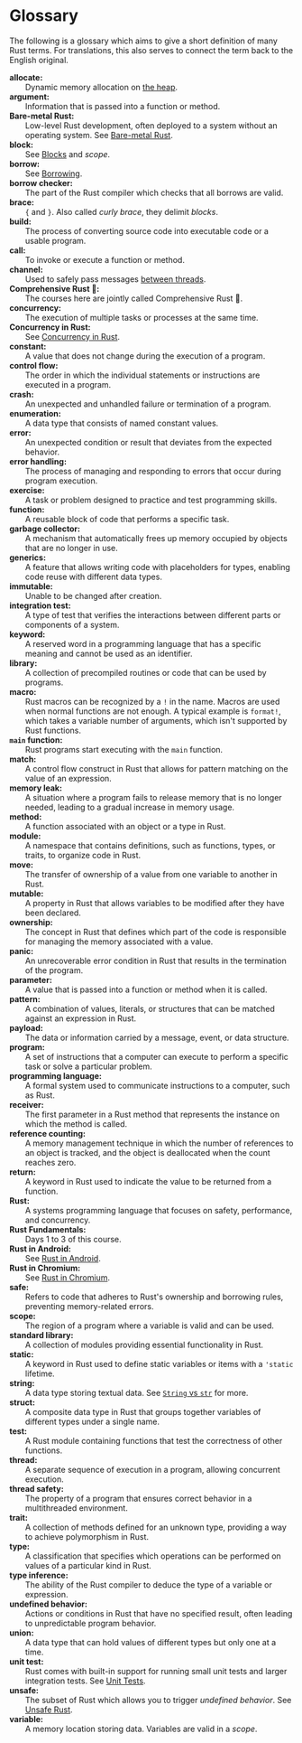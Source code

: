 # Glossary

The following is a glossary which aims to give a short definition of many Rust
terms. For translations, this also serves to connect the term back to the
English original.

<style>
h1#glossary ~ ul {
    list-style: none;
    padding-inline-start: 0;
}

h1#glossary ~ ul > li {
    /* Simplify with "text-indent: 2em hanging" when supported:
       https://caniuse.com/mdn-css_properties_text-indent_hanging */
    padding-left: 2em;
    text-indent: -2em;
}

h1#glossary ~ ul > li:first-line {
    font-weight: bold;
}
</style>

<!--
Translators: please add the English term in italic after your translated term.
Also, please keep the hard line breaks to ensure a nice formatting.
-->

- allocate:\
  Dynamic memory allocation on [the heap](memory-management/stack-vs-heap.md).
- argument:\
  Information that is passed into a function or method.
- Bare-metal Rust:\
  Low-level Rust development, often deployed to a system without an operating
  system. See [Bare-metal Rust](bare-metal.md).
- block:\
  See [Blocks](control-flow/blocks.md) and _scope_.
- borrow:\
  See [Borrowing](ownership/borrowing.md).
- borrow checker:\
  The part of the Rust compiler which checks that all borrows are valid.
- brace:\
  `{` and `}`. Also called _curly brace_, they delimit _blocks_.
- build:\
  The process of converting source code into executable code or a usable program.
- call:\
  To invoke or execute a function or method.
- channel:\
  Used to safely pass messages [between threads](concurrency/channels.md).
- Comprehensive Rust 🦀:\
  The courses here are jointly called Comprehensive Rust 🦀.
- concurrency:\
  The execution of multiple tasks or processes at the same time.
- Concurrency in Rust:\
  See [Concurrency in Rust](concurrency.md).
- constant:\
  A value that does not change during the execution of a program.
- control flow:\
  The order in which the individual statements or instructions are executed in a program.
- crash:\
  An unexpected and unhandled failure or termination of a program.
- enumeration:\
  A data type that consists of named constant values.
- error:\
  An unexpected condition or result that deviates from the expected behavior.
- error handling:\
  The process of managing and responding to errors that occur during program execution.
- exercise:\
  A task or problem designed to practice and test programming skills.
- function:\
  A reusable block of code that performs a specific task.
- garbage collector:\
  A mechanism that automatically frees up memory occupied by objects that are no longer in use.
- generics:\
  A feature that allows writing code with placeholders for types, enabling code reuse with different data types.
- immutable:\
  Unable to be changed after creation.
- integration test:\
  A type of test that verifies the interactions between different parts or components of a system.
- keyword:\
  A reserved word in a programming language that has a specific meaning and cannot be used as an identifier.
- library:\
  A collection of precompiled routines or code that can be used by programs.
- macro:\
  Rust macros can be recognized by a `!` in the name. Macros are used
  when normal functions are not enough. A typical example is `format!`,
  which takes a variable number of arguments, which isn't supported by
  Rust functions.
- `main` function:\
  Rust programs start executing with the `main` function.
- match:\
  A control flow construct in Rust that allows for pattern matching on the value of an expression.
- memory leak:\
  A situation where a program fails to release memory that is no longer needed, leading to a gradual increase in memory usage.
- method:\
  A function associated with an object or a type in Rust.
- module:\
  A namespace that contains definitions, such as functions, types, or traits, to organize code in Rust.
- move:\
  The transfer of ownership of a value from one variable to another in Rust.
- mutable:\
  A property in Rust that allows variables to be modified after they have been declared.
- ownership:\
  The concept in Rust that defines which part of the code is responsible for managing the memory associated with a value.
- panic:\
  An unrecoverable error condition in Rust that results in the termination of the program.
- parameter:\
  A value that is passed into a function or method when it is called.
- pattern:\
  A combination of values, literals, or structures that can be matched against an expression in Rust.
- payload:\
  The data or information carried by a message, event, or data structure.
- program:\
  A set of instructions that a computer can execute to perform a specific task or solve a particular problem.
- programming language:\
  A formal system used to communicate instructions to a computer, such as Rust.
- receiver:\
  The first parameter in a Rust method that represents the instance on which the method is called.
- reference counting:\
  A memory management technique in which the number of references to an object is tracked, and the object is deallocated when the count reaches zero.
- return:\
  A keyword in Rust used to indicate the value to be returned from a function.
- Rust:\
  A systems programming language that focuses on safety, performance, and concurrency.
- Rust Fundamentals:\
  Days 1 to 3 of this course.
- Rust in Android:\
  See [Rust in Android](android.md).
- Rust in Chromium:\
  See [Rust in Chromium](chromium.md).
- safe:\
  Refers to code that adheres to Rust's ownership and borrowing rules, preventing memory-related errors.
- scope:\
  The region of a program where a variable is valid and can be used.
- standard library:\
  A collection of modules providing essential functionality in Rust.
- static:\
  A keyword in Rust used to define static variables or items with a `'static` lifetime.
- string:\
  A data type storing textual data. See [`String` vs `str`](basic-syntax/string-slices.html) for more.
- struct:\
  A composite data type in Rust that groups together variables of different types under a single name.
- test:\
  A Rust module containing functions that test the correctness of other functions.
- thread:\
  A separate sequence of execution in a program, allowing concurrent execution.
- thread safety:\
  The property of a program that ensures correct behavior in a multithreaded environment.
- trait:\
  A collection of methods defined for an unknown type, providing a way to achieve polymorphism in Rust.
- type:\
  A classification that specifies which operations can be performed on values of a particular kind in Rust.
- type inference:\
  The ability of the Rust compiler to deduce the type of a variable or expression.
- undefined behavior:\
  Actions or conditions in Rust that have no specified result, often leading to unpredictable program behavior.
- union:\
  A data type that can hold values of different types but only one at a time.
- unit test:\
  Rust comes with built-in support for running small unit tests and larger
  integration tests. See [Unit Tests](testing/unit-tests.html).
- unsafe:\
  The subset of Rust which allows you to trigger _undefined behavior_. See [Unsafe Rust](unsafe.html).
- variable:\
  A memory location storing data. Variables are valid in a _scope_. 

